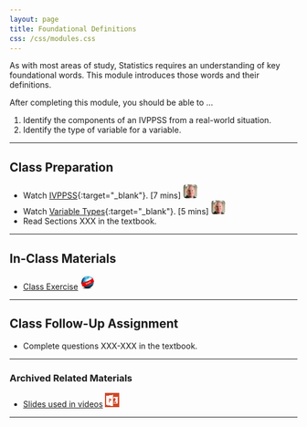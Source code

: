 ```yaml
---
layout: page
title: Foundational Definitions
css: /css/modules.css
---
```


<div class="ILOs">
<p>As with most areas of study, Statistics requires an understanding of key foundational words.  This module introduces those words and their definitions.</p>

<p>After completing this module, you should be able to ...</p>

<ol>
  <li>Identify the components of an IVPPSS from a real-world situation.</li>
  <li>Identify the type of variable for a variable.</li>
</ol>
</div>

----

## Class Preparation

* Watch [IVPPSS](https://vimeo.com/user45324800/ncstats-ivppss){:target="_blank"}. [7 mins] ![Ogle](../../img/dhovid.png)
* Watch [Variable Types](https://vimeo.com/user45324800/ncstats-vartypes){:target="_blank"}. [5 mins] ![Ogle](../../img/dhovid.png)
* Read Sections XXX in the textbook.

----

## In-Class Materials

* [Class Exercise](CE.html) ![Webpage](../../img/web.png)

----

## Class Follow-Up Assignment

* Complete questions XXX-XXX in the textbook.

----

### Archived Related Materials

* [Slides used in videos](PPT_Video.pptx) ![PowerPoint](../../img/ppt.png)


----

<style type="text/css">
header.header-page .page-heading h1 {
  font-size: 45px;
  margin-top: 0;
}
</style>
